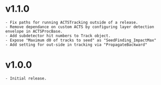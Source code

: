 # v1.1.0
	- Fix paths for running ACTSTracking outside of a release.
	- Remove dependance on custom ACTS by configuring layer detection envelope in ACTSProcBase.
	- Add subdetector hit numbers to Track object.
	- Expose "Maximum d0 of tracks to seed" as "SeedFinding_ImpactMax"
	- Add setting for out-side in tracking via "PropagateBackward"

# v1.0.0
	- Initial release.
